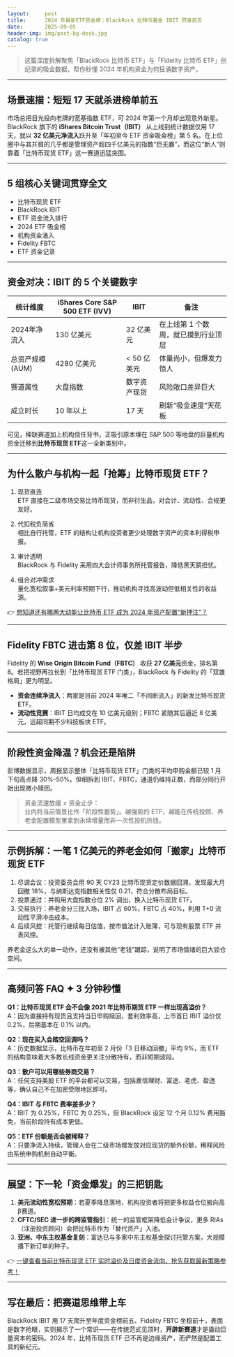```yaml
---
layout:     post
title:      2024 年最新ETF资金榜：BlackRock 比特币基金 IBIT 跻身前五
date:       2025-09-05
header-img: img/post-bg-desk.jpg
catalog: true
---
```


> 这篇深度拆解聚焦「BlackRock 比特币 ETF」与「Fidelity 比特币 ETF」创纪录的吸金数据，帮你秒懂 2024 年机构资金为何狂涌数字资产。

---

## 场景速描：短短 17 天就杀进榜单前五

市场总把目光投向老牌的宽基指数 ETF，可 2024 年第一个月却出现意外新星。BlackRock 旗下的 **iShares Bitcoin Trust（IBIT）** 从上线到统计数据仅用 17 天，就以 **32 亿美元净流入**跃升至「年初至今 ETF 资金吸金榜」第 5 名。在上位圈中与其并肩的几乎都是管理资产超四千亿美元的指数“巨无霸”，而这位“新人”则靠着「比特币现货 ETF」这一赛道迅猛突围。

---

## 5 组核心关键词贯穿全文  
- 比特币现货 ETF  
- BlackRock IBIT  
- ETF 资金流入排行  
- 2024 ETF 吸金榜  
- 机构资金涌入  
- Fidelity FBTC  
- ETF 资金记录  

---

## 资金对决：IBIT 的 5 个关键数字

| 统计维度 | iShares Core S&P 500 ETF (IVV) | IBIT | 备注 |
|---|---|---|---|
| 2024年净流入 | 130 亿美元 | 32 亿美元 | 在上线第 1 个数周，就已摸到行业顶层 |
| 总资产规模(AUM) | 4280 亿美元 | < 50 亿美元 | 体量尚小，但爆发力惊人 |
| 赛道属性 | 大盘指数 | 数字资产现货 | 风险敞口差异巨大 |
| 成立时长 | 10 年以上 | 17 天 | 刷新“吸金速度”天花板 |

可见，稀缺赛道加上机构信任背书，正吸引原本埋在 S&P 500 等地盘的巨量机构资金迁移到**比特币现货 ETF**这一全新类别中。

---

## 为什么散户与机构一起「抢筹」比特币现货 ETF？

1. 现货直连  
   ETF 直接在二级市场交易比特币现货，而非衍生品，对会计、流动性、合规更友好。  

2. 代扣税负简省  
   相比自行托管，ETF 的结构让机构投资者更少处理数字资产的资本利得税申报。  

3. 审计透明  
   BlackRock 与 Fidelity 采用四大会计师事务所托管报告，降低黑天鹅担忧。  

4. 组合对冲需求  
   量化宽松叙事+美元利率预期下行，推动机构寻找高波动但低相关性的收益源。  

👉 [想知道还有哪两大动能让比特币 ETF 成为 2024 年资产配置“新押注”？](https://okxdog.com/)

---

## Fidelity FBTC 进击第 8 位，仅差 IBIT 半步

Fidelity 的 **Wise Origin Bitcoin Fund（FBTC）** 收获 **27 亿美元**资金，排名第 8。若把视野再拉长到「比特币现货 ETF 门类」，BlackRock 与 Fidelity 的「双雄格局」更为明显。

- **资金连续净流入**：两家是目前 2024 年唯二「不间断流入」的新发比特币现货 ETF。  
- **流动性竞赛**：IBIT 日均成交在 10 亿美元级别；FBTC 紧随其后逼近 8 亿美元，远超同期不少科技板块 ETF。  

---

## 阶段性资金降温？机会还是陷阱

彭博数据显示，周报显示整体「比特币现货 ETF」门类的平均申购金额已较 1 月下旬高点降 30%–50%。但细拆到 IBIT、FBTC，通道仍维持正数，而部分同行开始出现微小赎回。

> 资金流速放缓 ≠ 资金止步：  
> 业内将当前情景比作「阶段性蓄势」。越强势的 ETF，越能在传统投顾、养老金配置模型里拿到永续增量而非一次性投机热钱。

---

## 示例拆解：一笔 1 亿美元的养老金如何「搬家」比特币现货 ETF

1. 尽调会议：投资委员会用 90 天 CY23 比特币现货定价数据回溯，发现最大月回撤 18%，与纳斯达克指数相关性仅 0.21，符合分散布局目标。  
2. 投票通过：并购用大盘指数仓位 2% 调出，换入比特币现货 ETF。  
3. 交易执行：养老金分三批入场，IBIT 占 60%，FBTC 占 40%，利用 T+0 流动性平滑冲击成本。  
4. 后续风控：托管行继续每日估值，按市值法计入账簿，可与现有股票 ETF 并表风控。  

养老金这么大的单一动作，还没有被其他“老钱”跟踪，说明了市场情绪的巨大锁仓空间。

---

## 高频问答 FAQ ✦ 3 分钟秒懂

**Q1：比特币现货 ETF 会不会像 2021 年比特币期货 ETF 一样出现高溢价？**  
A：因为直接持有现货且支持当日申购赎回，套利效率高，上市首日 IBIT 溢价仅 0.2%，后期基本在 0.1% 以内。

**Q2：现在买入会踏空回调吗？**  
A：历史数据显示，比特币在年初至 2 月份「3 日移动回撤」平均 9%，而 ETF 的结构意味着大多数长线资金更关注分散持有，而非短期波段。

**Q3：散户可以用哪些券商交易？**  
A：任何支持美股 ETF 的平台都可以交易，包括嘉信理财、富途、老虎、盈透等，确认自己不在加密受限地区即可。

**Q4：IBIT 与 FBTC 费率差多少？**  
A：IBIT 为 0.25%，FBTC 为 0.25%，但 BlackRock 设定 12 个月 0.12% 费用豁免，当前阶段持有成本更低。

**Q5：ETF 份额是否会被稀释？**  
A：只要净流入持续，管理人会在二级市场增发放对应现货的额外份额，稀释风险由系统申购机制自动平衡。

---

## 展望：下一轮「资金爆发」的三把钥匙

1. **美元流动性宽松预期**：若夏季降息落地，机构投资者将把更多权益仓位搬向高β赛道。  
2. **CFTC/SEC 进一步的跨监管指引**：统一的监管框架降低会计争议，更多 RIAs（注册投资顾问）会把比特币作为「替代资产」入池。  
3. **亚洲、中东主权基金复刻**：富达已与多家中东主权基金探讨托管方案，大规模播下新订单的种子。

👉 [一键查看当前比特币现货 ETF 实时溢价及日度资金流向，抢先获取最新策略参考！](https://okxdog.com/)

---

## 写在最后：把赛道思维带上车

BlackRock IBIT 用 17 天爬升至年度资金榜前五、Fidelity FBTC 坐稳前十，表面是数字抢眼，实则揭示了一个常识——在传统范式见顶时，**开辟新赛道**才是撬动巨量资本的密码。2024 年，比特币现货 ETF 已不再是边缘资产，而俨然是配置工具的新纪元。